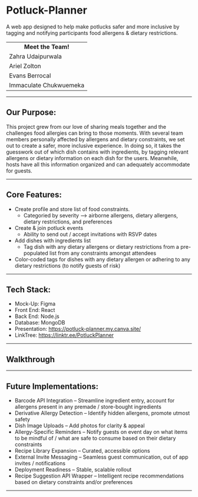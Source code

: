 # Potluck-Planner
A web app designed to help make potlucks safer and more inclusive by tagging and notifying participants food allergens & dietary restrictions.

<table>
  <tr>
    <td style="text-align: center;"><strong>  Meet the Team! </td>
  </tr>
  <tr>
    <td>Zahra Udaipurwala</td>   
  </tr>
  <tr>
     <td>Ariel Zolton</td>
  </tr>
  <tr>
     <td>Evans Berrocal</td>
  </tr>
  <tr>
     <td>Immaculate Chukwuemeka</td>
  </tr>
</table>

---
## Our Purpose:
This project grew from our love of sharing meals together and the challenges food allergies can bring to those moments. With several team members personally affected by allergens and dietary constraints, we set out to create a safer, more inclusive experience. In doing so, it takes the guesswork out of which dish contains with ingredients, by tagging relevant allergens or dietary information on each dish for the users. Meanwhile, hosts have all this information organized and can adequately accommodate for guests.

---
## Core Features:
  * Create profile and store list of food constraints.
     * Categoried by severity --> airborne allergens, dietary allergens, dietary restrictions, and preferences  
  * Create & join potluck events
     * Ability to send out / accept invitations with RSVP dates  
  * Add dishes with ingredients list
     * Tag dish with any dietary allergens or dietary restrictions from a pre-populated list from any constraints amongst attendees  
  * Color-coded tags for dishes with any dietary allergen or adhering to any dietary restrictions (to notify guests of risk)    

----
## Tech Stack:   
- Mock-Up: Figma  
- Front End: React  
- Back End: Node.js
- Database: MongoDB
- Presentation: https://potluck-planner.my.canva.site/
- LinkTree: https://linktr.ee/PotluckPlanner

---
## Walkthrough
---
## Future Implementations:    
  * Barcode API Integration – Streamline ingredient entry, account for allergens present in any premade / store-bought ingredients
  * Derivative Allergy Detection – Identify hidden allergens, promote utmost safety
  * Dish Image Uploads – Add photos for clarity & appeal
  * Allergy-Specific Reminders – Notify guests on event day on what items to be mindful of / what are safe to consume based on their dietary constraints
  * Recipe Library Expansion – Curated, accessible options
  * External Invite Messaging – Seamless guest communication, out of app invites / notifications
  * Deployment Readiness – Stable, scalable rollout
  * Recipe Suggestion API Wrapper – Intelligent recipe recommendations based on dietary constraints and/or preferences

---





